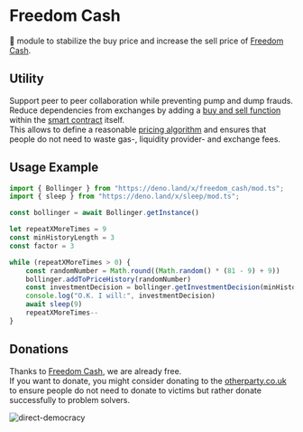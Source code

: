 # Freedom Cash
🦕 module to stabilize the buy price and increase the sell price of [Freedom Cash](https://FreedomCash.org).

## Utility
Support peer to peer collaboration while preventing pump and dump frauds.  
Reduce dependencies from exchanges by adding a [buy and sell function](https://github.com/monique-baumann/freedom-cash/blob/main/blockchain/freedom-cash.sol#L59-L71) within the [smart contract](https://github.com/monique-baumann/freedom-cash/blob/main/blockchain/freedom-cash.sol) itself.  
This allows to define a reasonable [pricing algorithm](https://github.com/monique-baumann/freedom-cash/blob/main/blockchain/freedom-cash.sol#L47-L58) and ensures that people do not need to waste gas-, liquidity provider- and exchange fees.   

## Usage Example

```ts
import { Bollinger } from "https://deno.land/x/freedom_cash/mod.ts";
import { sleep } from "https://deno.land/x/sleep/mod.ts";

const bollinger = await Bollinger.getInstance()

let repeatXMoreTimes = 9 
const minHistoryLength = 3
const factor = 3

while (repeatXMoreTimes > 0) {
    const randomNumber = Math.round((Math.random() * (81 - 9) + 9))
    bollinger.addToPriceHistory(randomNumber)
    const investmentDecision = bollinger.getInvestmentDecision(minHistoryLength, factor)
    console.log("O.K. I will:", investmentDecision)
    await sleep(9)
    repeatXMoreTimes--
}
```

## Donations
Thanks to [Freedom Cash](https://FreedomCash.org), we are already free.  
If you want to donate, you might consider donating to the [otherparty.co.uk](https://www.otherparty.co.uk/donate-crypto-the-other-party) to ensure people do not need to donate to victims but rather donate successfully to problem solvers.   
  
![direct-democracy](https://github.com/michael-spengler/sleep/assets/145258627/fe97b7da-62b4-4cf6-9be0-7b03b2f3095a)
